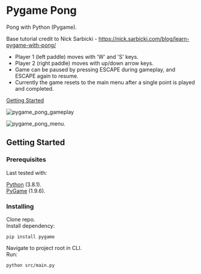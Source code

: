 # Pygame Pong

Pong with Python (Pygame).

Base tutorial credit to Nick Sarbicki - https://nick.sarbicki.com/blog/learn-pygame-with-pong/

- Player 1 (left paddle) moves with 'W' and 'S' keys.
- Player 2 (right paddle) moves with up/down arrow keys.
- Game can be paused by pressing ESCAPE during gameplay, and ESCAPE again to resume.
- Currently the game resets to the main menu after a single point is played and completed.

[Getting Started](#getting-started)

![pygame_pong_gameplay](https://user-images.githubusercontent.com/42113905/63886534-b0d5c880-c9a8-11e9-85c0-9500db5f44de.png)

![pygame_pong_menu](https://user-images.githubusercontent.com/42113905/63886535-b16e5f00-c9a8-11e9-8179-fae7edbf9053.png).

## Getting Started

### Prerequisites

Last tested with:<br>

[Python](https://www.python.org/) (3.8.1).<br>
[PyGame](https://www.pygame.org/) (1.9.6).

### Installing

Clone repo.<br>
Install dependency:
```
pip install pygame
```
Navigate to project root in CLI.<br>
Run:
```
python src/main.py

```
